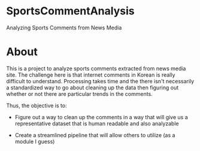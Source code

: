 SportsCommentAnalysis
============

Analyzing Sports Comments from News Media 

About
=====

This is a project to analyze sports comments extracted from news media site. The challenge here is that internet comments in Korean is really difficult to understand. Processing takes time and the there isn't necessarily a standardized way to go about cleaning up the data then figuring out whether or not there are particular trends in the comments.

Thus, the objective is to:

* Figure out a way to clean up the comments in a way that will give us a representative dataset that is human readable and also analyzable 

* Create a streamlined pipeline that will allow others to utilize (as a module I guess)
